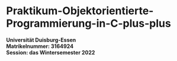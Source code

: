 # Praktikum-Objektorientierte-Programmierung-in-C-plus-plus <br />
**Universität Duisburg-Essen** <br />
**Matrikelnummer: 3164924** <br />
**Session: das Wintersemester 2022** <br />
